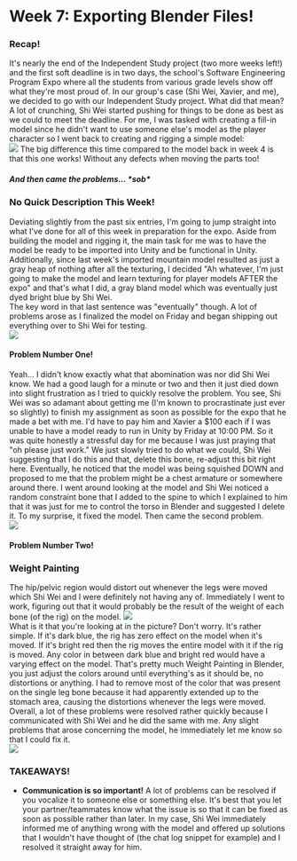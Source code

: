<h1>Week 7: Exporting Blender Files!</h1>

<h3>Recap!</h3>
It's nearly the end of the Independent Study project (two more weeks left!) and the first soft deadline is in two days, the school's Software Engineering Program Expo where all the students from various grade levels show off what they're most proud of. In our group's case (Shi Wei, Xavier, and me), we decided to go with our Independent Study project. What did that mean? A lot of crunching, Shi Wei started pushing for things to be done as best as we could to meet the deadline. For me, I was tasked with creating a fill-in model since he didn't want to use someone else's model as the player character so I went back to creating and rigging a simple model:
<br>
<img src="Images/newmodel.JPG">
The big difference this time compared to the model back in week 4 is that this one works! Without any defects when moving the parts too!
<h5>And then came the problems... *sob*</h5>

<h3>No Quick Description This Week!</h3>
Deviating slightly from the past six entries, I'm going to jump straight into what I've done for all of this week in preparation for the expo. Aside from building the model and rigging it, the main task for me was to have the model be ready to be imported into Unity and be functional in Unity. Additionally, since last week's imported mountain model resulted as just a gray heap of nothing after all the texturing, I decided "Ah whatever, I'm just going to make the model and learn texturing for player models AFTER the expo" and that's what I did, a gray bland model which was eventually just dyed bright blue by Shi Wei.
<br>
The key word in that last sentence was "eventually" though. A lot of problems arose as I finalized the model on Friday and began shipping out everything over to Shi Wei for testing.
<br>
<img src="Images/distortion3.png">
<h4>Problem Number One!</h4>
Yeah... I didn't know exactly what that abomination was nor did Shi Wei know. We had a good laugh for a minute or two and then it just died down into slight frustration as I tried to quickly resolve the problem. You see, Shi Wei was so adamant about getting me (I'm known to procrastinate just ever so slightly) to finish my assignment as soon as possible for the expo that he made a bet with me. I'd have to pay him and Xavier a $100 each if I was unable to have a model ready to run in Unity by Friday at 10:00 PM. So it was quite honestly a stressful day for me because I was just praying that "oh please just work." We just slowly tried to do what we could, Shi Wei suggesting that I do this and that, delete this bone, re-adjust this bit right here. Eventually, he noticed that the model was being squished DOWN and proposed to me that the problem might be a chest armature or somewhere around there. I went around looking at the model and Shi Wei noticed a random constraint bone that I added to the spine to which I explained to him that it was just for me to control the torso in Blender and suggested I delete it. To my surprise, it fixed the model. Then came the second problem.
<br>
<img src="Images/distortion.jpg">
<h4>Problem Number Two!</h4>
<h3>Weight Painting</h3>
The hip/pelvic region would distort out whenever the legs were moved which Shi Wei and I were definitely not having any of. Immediately I went to work, figuring out that it would probably be the result of the weight of each bone (of the rig) on the model. 
<img src="Images/weight1.JPG">
<br>
What is it that you're looking at in the picture? Don't worry. It's rather simple. If it's dark blue, the rig has zero effect on the model when it's moved. If it's bright red then the rig moves the entire model with it if the rig is moved. Any color in between dark blue and bright red would have a varying effect on the model. That's pretty much Weight Painting in Blender, you just adjust the colors around until everything's as it should be, no distortions or anything. I had to remove most of the color that was present on the single leg bone because it had apparently extended up to the stomach area, causing the distortions whenever the legs were moved.
Overall, a lot of these problems were resolved rather quickly because I communicated with Shi Wei and he did the same with me. Any slight problems that arose concerning the model, he immediately let me know so that I could fix it.
<br>
<img src="Images/chat.JPG">
<h3>TAKEAWAYS!</h3>
<ul>
  <li><strong>Communication is so important!</strong> A lot of problems can be resolved if you vocalize it to someone else or something else. It's best that you let your partner/teammates know what the issue is so that it can be fixed as soon as possible rather than later. In my case, Shi Wei immediately informed me of anything wrong with the model and offered up solutions that I wouldn't have thought of (the chat log snippet for example) and I resolved it straight away for him.</li>
</ul>

